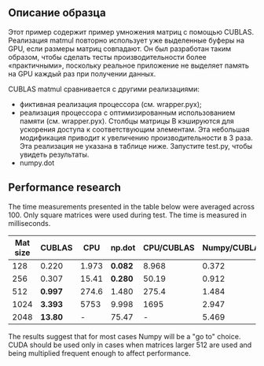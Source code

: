 ## Описание образца

Этот пример содержит пример умножения матриц с помощью CUBLAS. Реализация matmul повторно использует уже выделенные буферы на GPU, если размеры матриц совпадают. Он был разработан таким образом, чтобы сделать тесты производительности более «практичными», поскольку реальное приложение не выделяет память на GPU каждый раз при получении данных.

CUBLAS matmul сравнивается с другими реализациями:

- фиктивная реализация процессора (см. wrapper.pyx);
- реализация процессора с оптимизированным использованием памяти (см. wrapper.pyx). Столбцы матрицы B кэшируются для ускорения доступа к соответствующим элементам. Эта небольшая модификация приводит к увеличению производительности в 3 раза. Эта реализация не указана в таблице ниже. Запустите test.py, чтобы увидеть результаты.
- numpy.dot

## Performance research

The time measurements presented in the table below were averaged across 100. Only square matrices were used
during test. The time is measured in milliseconds.

| Mat size | CUBLAS | CPU | np.dot | CPU/CUBLAS | Numpy/CUBLAS |
| --- | --- | --- | --- | --- | --- |
| 128 | 0.220 | 1.973 | __0.082__ | 8.968 | 0.372 |
| 256 | 0.307 | 15.41 | __0.280__ | 50.19 | 0.912 |
| 512 | __0.997__ | 274.6 | 1.480 | 275.4 | 1.484 |
| 1024 | __3.393__ | 5753 | 9.998 | 1695 | 2.947 |
| 2048 | __13.80__ | - | 75.47 | - | 5.469 |

The results suggest that for most cases Numpy will be a "go to" choice. CUDA should be used only in cases when matrices
larger 512 are used and being multiplied frequent enough to affect performance.

